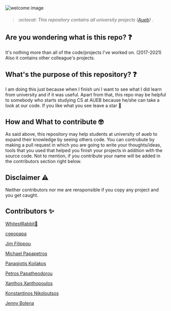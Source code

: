 ![welcome image](https://github.com/Nikoloutsos/Aueb-projects/blob/master/Assets/aueb-projects-photo.jpg)
> ###### :octocat: This repository contains all university projects  ([Aueb](https://www.aueb.gr/)) .

## Are you wondering what is this repo? :question:
It's nothing more than all of the code/projects I've worked on. (2017-2021)
Also it contains other colleague's projects.

## What's the purpose of this repository? :question:
I am doing this just because when I finish uni I want to see what I did learn from university and if it was useful.
Apart from that, this repo may be helpful to somebody who starts studying CS at AUEB because he/she can take a look at our code. If you like what you see leave a star :star2:

## How and What to contribute :nerd_face:
As said above, this repository may help students at university of aueb to expand their knowledge by seeing others code.
You can contrubute by making a pull request in which you are going to write your thoughts/ideas, tools that you used that helped you finish your projects in addition with the source code.
Not to mention, if you contribute your name will be added in the contributors section right below.

## Disclaimer  :warning:
Neither contributors nor me are rensponsible if you copy any project and you get caught.

## Contributors :sparkles:
[WhitestRabbit🐇](https://github.com/WhitestRabbit)

[cgeopapa](https://github.com/cgeopapa)

[Jim Filippou](https://github.com/jimfilippou)

[Michael Papapetros](https://github.com/michalispap)

[Panagiotis Koilakos](https://github.com/Svestis)

[Petros Papatheodorou](https://github.com/subamanis)

[Xanthos Xanthopoulos](https://github.com/XanthosXanthopoulos)

[Konstantinos Nikoloutsos](https://github.com/Nikoloutsos)

[Jenny Bolena](https://github.com/jennybolena)
